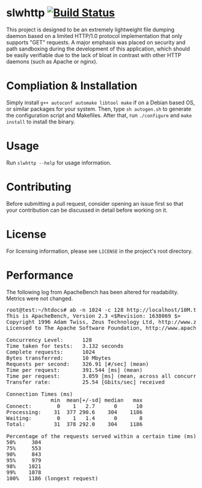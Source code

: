 slwhttp [![Build Status](http://bit.ly/1LWfQzT)](http://bit.ly/1NBOLTN)
=======

This project is designed to be an extremely lightweight file dumping daemon
based on a limited HTTP/1.0 protocol implementation that only supports "GET"
requests.  A major emphasis was placed on security and path sandboxing during
the development of this application, which should be easily verifiable due to
the lack of bloat in contrast with other HTTP daemons (such as Apache or nginx).

Compliation & Installation
==========================

Simply install `g++ autoconf automake libtool make` if on a Debian based OS, or
similar packages for your system.  Then, type `sh autogen.sh` to generate the
configuration script and Makefiles.  After that, run `./configure` and
`make install` to install the binary.

Usage
=====

Run `slwhttp --help` for usage information.

Contributing
============

Before submitting a pull request, consider opening an issue first so that your
contribution can be discussed in detail before working on it.

License
=======

For licensing information, please see `LICENSE` in the project's root directory.

Performance
===========

The following log from ApacheBench has been altered for readability.  Metrics
were not changed.

<pre>
root@test:~/htdocs# ab -n 1024 -c 128 http://localhost/10M.test
This is ApacheBench, Version 2.3 <$Revision: 1638069 $>
Copyright 1996 Adam Twiss, Zeus Technology Ltd, http://www.zeustech.net/
Licensed to The Apache Software Foundation, http://www.apache.org/

Concurrency Level:      128
Time taken for tests:   3.132 seconds
Complete requests:      1024
Bytes transferred:      10 Mbytes
Requests per second:    326.91 [#/sec] (mean)
Time per request:       391.544 [ms] (mean)
Time per request:       3.059 [ms] (mean, across all concurrent requests)
Transfer rate:          25.54 [Gbits/sec] received

Connection Times (ms)
              min  mean[+/-sd] median   max
Connect:        0    1   2.7      0      10
Processing:    31  377 290.6    304    1186
Waiting:        0    1   1.4      0       8
Total:         31  378 292.0    304    1186

Percentage of the requests served within a certain time (ms)
50%     304
75%     553
90%     843
95%     979
98%    1021
99%    1078
100%   1186 (longest request)
</pre>
